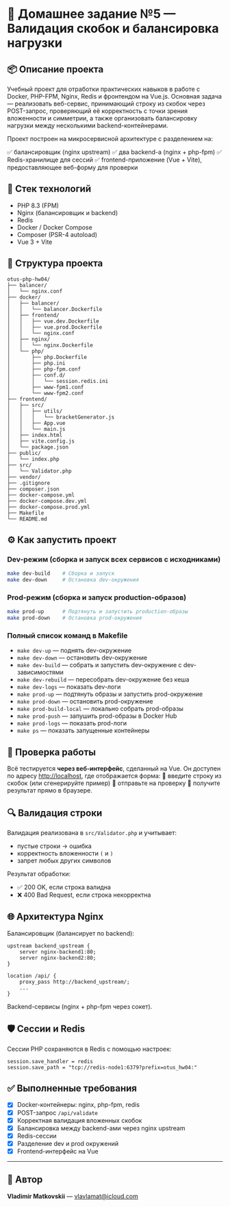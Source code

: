 # 🧹 Домашнее задание №5 — Валидация скобок и балансировка нагрузки

## 📦 Описание проекта

Учебный проект для отработки практических навыков в работе с Docker, PHP-FPM, Nginx, Redis и фронтендом на Vue.js.
Основная задача — реализовать веб-сервис, принимающий строку из скобок через POST-запрос, проверяющий её корректность с точки зрения вложенности и симметрии, а также организовать балансировку нагрузки между несколькими backend-контейнерами.

Проект построен на микросервисной архитектуре с разделением на:

✅ балансировщик (nginx upstream)
✅ два backend-а (nginx + php-fpm)
✅ Redis-хранилище для сессий
✅ frontend-приложение (Vue + Vite), предоставляющее веб-форму для проверки

## 🧱 Стек технологий

* PHP 8.3 (FPM)
* Nginx (балансировщик и backend)
* Redis
* Docker / Docker Compose
* Composer (PSR-4 autoload)
* Vue 3 + Vite

## 📁 Структура проекта

```
otus-php-hw04/
├── balancer/
│   └── nginx.conf
├── docker/
│   ├── balancer/
│   │   └── balancer.Dockerfile
│   ├── frontend/
│   │   ├── vue.dev.Dockerfile
│   │   ├── vue.prod.Dockerfile
│   │   └── nginx.conf
│   ├── nginx/
│   │   └── nginx.Dockerfile
│   └── php/
│       ├── php.Dockerfile
│       ├── php.ini
│       ├── php-fpm.conf
│       ├── conf.d/
│       │   └── session.redis.ini
│       ├── www-fpm1.conf
│       └── www-fpm2.conf
├── frontend/
│   ├── src/
│   │   ├── utils/
│   │   │   └── bracketGenerator.js
│   │   ├── App.vue
│   │   └── main.js
│   ├── index.html
│   ├── vite.config.js
│   └── package.json
├── public/
│   └── index.php
├── src/
│   └── Validator.php
├── vendor/
├── .gitignore
├── composer.json
├── docker-compose.yml
├── docker-compose.dev.yml
├── docker-compose.prod.yml
├── Makefile
└── README.md
```

## ⚙️ Как запустить проект

### Dev-режим (сборка и запуск всех сервисов с исходниками)

```bash
make dev-build    # Сборка и запуск
make dev-down     # Остановка dev-окружения
```

### Prod-режим (сборка и запуск production-образов)

```bash
make prod-up      # Подтянуть и запустить production-образы
make prod-down    # Остановка prod-окружения
```

### Полный список команд в Makefile

* `make dev-up` — поднять dev-окружение
* `make dev-down` — остановить dev-окружение
* `make dev-build` — собрать и запустить dev-окружение с dev-зависимостями
* `make dev-rebuild` — пересобрать dev-окружение без кеша
* `make dev-logs` — показать dev-логи
* `make prod-up` — подтянуть образы и запустить prod-окружение
* `make prod-down` — остановить prod-окружение
* `make prod-build-local` — локально собрать prod-образы
* `make prod-push` — запушить prod-образы в Docker Hub
* `make prod-logs` — показать prod-логи
* `make ps` — показать запущенные контейнеры

## 🧪 Проверка работы

Всё тестируется **через веб-интерфейс**, сделанный на Vue.
Он доступен по адресу [http://localhost](http://localhost), где отображается форма:
🔸 введите строку из скобок (или сгенерируйте пример)
🔸 отправьте на проверку
🔸 получите результат прямо в браузере.

## 🔍 Валидация строки

Валидация реализована в `src/Validator.php` и учитывает:

* пустые строки → ошибка
* корректность вложенности `(` и `)`
* запрет любых других символов

Результат обработки:

* ✅ 200 OK, если строка валидна
* ❌ 400 Bad Request, если строка некорректна

## 🌐 Архитектура Nginx

Балансировщик (балансирует по backend):

```nginx
upstream backend_upstream {
    server nginx-backend1:80;
    server nginx-backend2:80;
}

location /api/ {
    proxy_pass http://backend_upstream/;
    ...
}
```

Backend-сервисы (nginx + php-fpm через сокет).

## 🛡️ Сессии и Redis

Сессии PHP сохраняются в Redis с помощью настроек:

```
session.save_handler = redis
session.save_path = "tcp://redis-node1:6379?prefix=otus_hw04:"
```

## ✅ Выполненные требования

* [x] Docker-контейнеры: nginx, php-fpm, redis
* [x] POST-запрос `/api/validate`
* [x] Корректная валидация вложенных скобок
* [x] Балансировка между backend-ами через nginx upstream
* [x] Redis-сессии
* [x] Разделение dev и prod окружений
* [x] Frontend-интерфейс на Vue

---

## 📮 Автор

**Vladimir Matkovskii** — [vlavlamat@icloud.com](mailto:vlavlamat@icloud.com)
